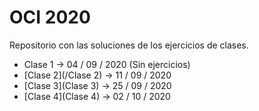 # OCI 2020

Repositorio con las soluciones de los ejercicios de clases.

- Clase 1 -> 04 / 09 / 2020 (Sin ejercicios)
- [Clase 2](/Clase 2) -> 11 / 09 / 2020
- [Clase 3](Clase 3) -> 25 / 09 / 2020
- [Clase 4](Clase 4) -> 02 / 10 / 2020

